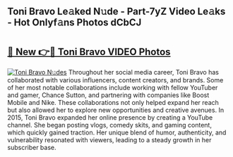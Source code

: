 ## Toni Bravo Le𝚊ked N𝚞de - Part-7yZ Video Le𝚊ks - Hot Onlyf𝚊ns Photos dCbCJ

# <h2><a href="http://ac29246.deff.icu/?id=Toni+Bravo">🔗 New 👉🔴 Toni Bravo VIDEO Photos</a></h2>

[![Toni Bravo N𝚞des](https://i.imgur.com/rIISA9y.gif)](http://ac29246.deff.icu/?id=Toni+Bravo)
Throughout her social media career, Toni Bravo has collaborated with various influencers, content creators, and brands. Some of her most notable collaborations include working with fellow YouTuber and gamer, Chance Sutton, and partnering with companies like Boost Mobile and Nike. These collaborations not only helped expand her reach but also allowed her to explore new opportunities and creative avenues. In 2015, Toni Bravo expanded her online presence by creating a YouTube channel. She began posting vlogs, comedy skits, and gaming content, which quickly gained traction. Her unique blend of humor, authenticity, and vulnerability resonated with viewers, leading to a steady growth in her subscriber base.
